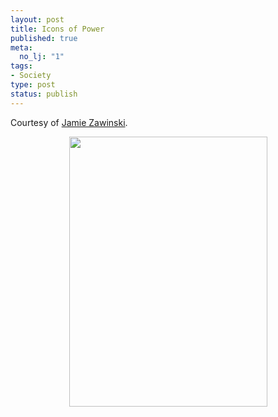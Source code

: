 ```yaml
--- 
layout: post
title: Icons of Power
published: true
meta: 
  no_lj: "1"
tags: 
- Society
type: post
status: publish
---
```

Courtesy of <a href="http://www.livejournal.com/users/jwz/358454.html">Jamie Zawinski</a>.

<P align=center><A href="http://sfgate.com/cgi-bin/article.cgi?f=/c/a/2004/06/19/DDG7R781041.DTL"><IMG height=432 src="http://www.arcanology.com/images/dd_poster01.jpg" width=317 border=0></A></P>
